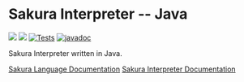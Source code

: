 # Sakura Interpreter -- Java

<img src="https://img.shields.io/badge/Interpreter%20Version-1.0.3-red" /> <img src="https://img.shields.io/badge/Lang Version-0.1.0--beta.2-green" /> [![Tests](https://github.com/ArkinSolomon/sakura-interpreter-java/actions/workflows/test-all.yml/badge.svg)](https://github.com/ArkinSolomon/sakura-interpreter-java/actions/workflows/test-all.yml) [![javadoc](https://javadoc.io/badge2/net.arkinsolomon/sakurainterpreter/javadoc.svg)](https://javadoc.io/doc/net.arkinsolomon/sakurainterpreter)

Sakura Interpreter written in Java.

[Sakura Language Documentation](https://sakura-docs.arkinsolomon.net/)
[Sakura Interpreter Documentation](https://javadoc.io/doc/net.arkinsolomon/sakurainterpreter)
